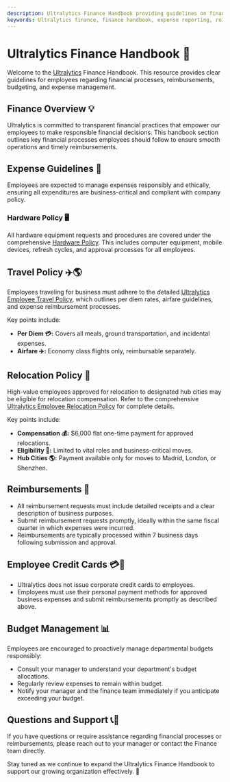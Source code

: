 ```yaml
---
description: Ultralytics Finance Handbook providing guidelines on financial procedures, travel policy, reimbursement processes, and expense management.
keywords: Ultralytics finance, finance handbook, expense reporting, reimbursements, travel policy, budget guidelines, remote setup
---
```


# Ultralytics Finance Handbook 📘

Welcome to the [Ultralytics](https://www.ultralytics.com/) Finance Handbook. This resource provides clear guidelines for employees regarding financial processes, reimbursements, budgeting, and expense management.

## Finance Overview 💡

Ultralytics is committed to transparent financial practices that empower our employees to make responsible financial decisions. This handbook section outlines key financial processes employees should follow to ensure smooth operations and timely reimbursements.

## Expense Guidelines 🧾

Employees are expected to manage expenses responsibly and ethically, ensuring all expenditures are business-critical and compliant with company policy.

### Hardware Policy 🖥️

All hardware equipment requests and procedures are covered under the comprehensive [Hardware Policy](../tools/hardware.md). This includes computer equipment, mobile devices, refresh cycles, and approval processes for all employees.

## Travel Policy ✈️🌎

Employees traveling for business must adhere to the detailed [Ultralytics Employee Travel Policy](../finance/travel.md), which outlines per diem rates, airfare guidelines, and expense reimbursement processes.

Key points include:

- **Per Diem 💳:** Covers all meals, ground transportation, and incidental expenses.
- **Airfare ✈️:** Economy class flights only, reimbursable separately.

## Relocation Policy 📍

High-value employees approved for relocation to designated hub cities may be eligible for relocation compensation. Refer to the comprehensive [Ultralytics Employee Relocation Policy](../finance/relocation.md) for complete details.

Key points include:

- **Compensation 💰:** $6,000 flat one-time payment for approved relocations.
- **Eligibility 🎯:** Limited to vital roles and business-critical moves.
- **Hub Cities 🌎:** Payment available only for moves to Madrid, London, or Shenzhen.

## Reimbursements 💸

- All reimbursement requests must include detailed receipts and a clear description of business purposes.
- Submit reimbursement requests promptly, ideally within the same fiscal quarter in which expenses were incurred.
- Reimbursements are typically processed within 7 business days following submission and approval.

## Employee Credit Cards 💳🚫

- Ultralytics does not issue corporate credit cards to employees.
- Employees must use their personal payment methods for approved business expenses and submit reimbursements promptly as described above.

## Budget Management 📊

Employees are encouraged to proactively manage departmental budgets responsibly:

- Consult your manager to understand your department's budget allocations.
- Regularly review expenses to remain within budget.
- Notify your manager and the finance team immediately if you anticipate exceeding your budget.

## Questions and Support 📞💬

If you have questions or require assistance regarding financial processes or reimbursements, please reach out to your manager or contact the Finance team directly.

Stay tuned as we continue to expand the Ultralytics Finance Handbook to support our growing organization effectively. 🚀
